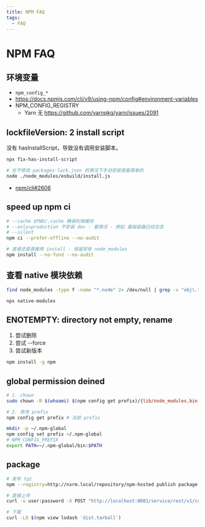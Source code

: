 ```yaml
---
title: NPM FAQ
tags:
  - FAQ
---
```


# NPM FAQ

## 环境变量

- `npm_config_*`
- https://docs.npmjs.com/cli/v9/using-npm/config#environment-variables
- NPM_CONFIG_REGISTRY
  - Yarn 无 https://github.com/yarnpkg/yarn/issues/2091

## lockfileVersion: 2 install script

没有 hasInstallScript，导致没有调用安装脚本。

```bash
npx fix-has-install-script
```

```bash title="ESBuild"
# 在不修改 packages-lock.json 的情况下手动安装是最简单的
node ./node_modules/esbuild/install.js
```

- [npm/cli#2606](https://github.com/npm/cli/issues/2606)

## speed up npm ci

```bash
# --cache $PWD/.cache 确保利用缓存
# --only=production 不安装 dev - 看情况 - 例如 基础容器已经包含
# --silent
npm ci --prefer-offline --no-audit

# 或者还是直接用 install - 保留现有 node_modules
npm install --no-fund --no-audit
```

## 查看 native 模块依赖

```bash
find node_modules -type f -name "*.node" 2> /dev/null | grep -v "obj\.target" | xargs ldd

npx native-modules
```

## ENOTEMPTY: directory not empty, rename

1. 尝试删除
2. 尝试 --force
3. 尝试新版本

```bash
npm install -g npm
```

## global permission deined

```bash
# 1. chown
sudo chown -R $(whoami) $(npm config get prefix)/{lib/node_modules,bin,share}

# 2. 修改 prefix
npm config get prefix # 当前 prefix

mkdir -p ~/.npm-global
npm config set prefix ~/.npm-global
# NPM_CONFIG_PREFIX
export PATH=~/.npm-global/bin:$PATH
```


## package

```bash
# 发布 tgz
npm --registry=http://nxrm.local/repository/npm-hosted publish package.tgz

# 直接上传
curl -u user:password -X POST "http://localhost:8081/service/rest/v1/components?repository=npm-private" -H "accept: application/json" -H "Content-Type: multipart/form-data" -F "npm.asset=@my-npm-package-0.0.0.tgz;type=application/x-compressed"

# 下载
curl -LO $(npm view lodash 'dist.tarball')
```

